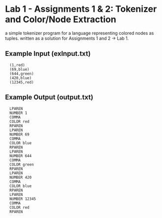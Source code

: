 # Lab 1 - Assignments 1 & 2: Tokenizer and Color/Node Extraction

a simple tokenizer program for a language representing colored nodes as tuples. written as a solution for Assignments 1 and 2 -> Lab 1.

## Example Input (exInput.txt)

```plaintext
  (1,red)
  (69,blue)
  (644,green)
  (420,blue)
  (12345,red)
```

## Example Output (output.txt)

```plaintext
  LPAREN
  NUMBER 1
  COMMA
  COLOR red
  RPAREN
  LPAREN
  NUMBER 69
  COMMA
  COLOR blue
  RPAREN
  LPAREN
  NUMBER 644
  COMMA
  COLOR green
  RPAREN
  LPAREN
  NUMBER 420
  COMMA
  COLOR blue
  RPAREN
  LPAREN
  NUMBER 12345
  COMMA
  COLOR red
  RPAREN
```
